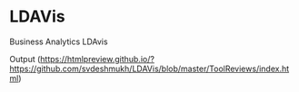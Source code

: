 # LDAVis
Business Analytics LDAvis 

Output (https://htmlpreview.github.io/?https://github.com/svdeshmukh/LDAVis/blob/master/ToolReviews/index.html)
